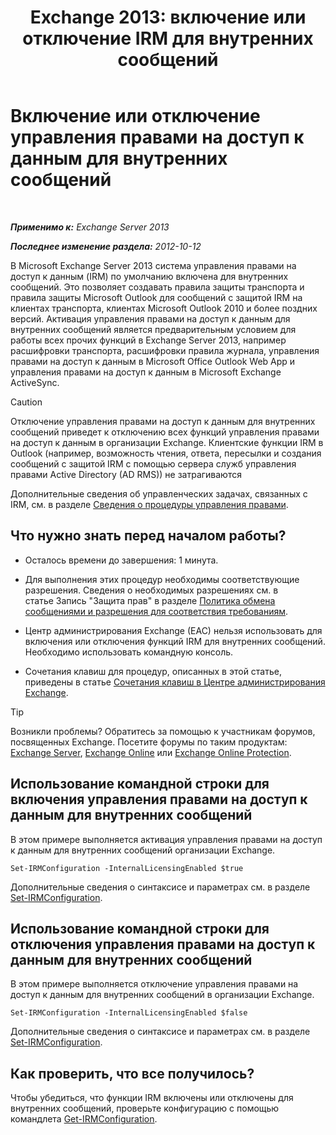 ﻿---
title: 'Exchange 2013: включение или отключение IRM для внутренних сообщений'
TOCTitle: Включение или отключение управления правами на доступ к данным для внутренних сообщений
ms:assetid: a6a17f57-5304-41f1-954d-7301857d54a1
ms:mtpsurl: https://technet.microsoft.com/ru-ru/library/Bb124077(v=EXCHG.150)
ms:contentKeyID: 50488806
ms.date: 04/30/2018
mtps_version: v=EXCHG.150
ms.translationtype: HT
---

# Включение или отключение управления правами на доступ к данным для внутренних сообщений

 

_**Применимо к:** Exchange Server 2013_

_**Последнее изменение раздела:** 2012-10-12_

В Microsoft Exchange Server 2013 система управления правами на доступ к данным (IRM) по умолчанию включена для внутренних сообщений. Это позволяет создавать правила защиты транспорта и правила защиты Microsoft Outlook для сообщений с защитой IRM на клиентах транспорта, клиентах Microsoft Outlook 2010 и более поздних версий. Активация управления правами на доступ к данным для внутренних сообщений является предварительным условием для работы всех прочих функций в Exchange Server 2013, например расшифровки транспорта, расшифровки правила журнала, управления правами на доступ к данным в Microsoft Office Outlook Web App и управления правами на доступ к данным в Microsoft Exchange ActiveSync.

> [!CAUTION]  
> Отключение управления правами на доступ к данным для внутренних сообщений приведет к отключению всех функций управления правами на доступ к данным в организации Exchange. Клиентские функции IRM в Outlook (например, возможность чтения, ответа, пересылки и создания сообщений с защитой IRM с помощью сервера служб управления правами Active Directory (AD RMS)) не затрагиваются


Дополнительные сведения об управленческих задачах, связанных с IRM, см. в разделе [Сведения о процедуры управления правами](information-rights-management-procedures-exchange-2013-help.md).

## Что нужно знать перед началом работы?

  - Осталось времени до завершения: 1 минута.

  - Для выполнения этих процедур необходимы соответствующие разрешения. Сведения о необходимых разрешениях см. в статье Запись "Защита прав" в разделе [Политика обмена сообщениями и разрешения для соответствия требованиям](messaging-policy-and-compliance-permissions-exchange-2013-help.md).

  - Центр администрирования Exchange (EAC) нельзя использовать для включения или отключения функций IRM для внутренних сообщений. Необходимо использовать командную консоль.

  - Сочетания клавиш для процедур, описанных в этой статье, приведены в статье [Сочетания клавиш в Центре администрирования Exchange](keyboard-shortcuts-in-the-exchange-admin-center-exchange-online-protection-help.md).

> [!TIP]  
> Возникли проблемы? Обратитесь за помощью к участникам форумов, посвященных Exchange. Посетите форумы по таким продуктам: <a href="https://go.microsoft.com/fwlink/p/?linkid=60612">Exchange Server</a>, <a href="https://go.microsoft.com/fwlink/p/?linkid=267542">Exchange Online</a> или <a href="https://go.microsoft.com/fwlink/p/?linkid=285351">Exchange Online Protection</a>.


## Использование командной строки для включения управления правами на доступ к данным для внутренних сообщений

В этом примере выполняется активация управления правами на доступ к данным для внутренних сообщений организации Exchange.

    Set-IRMConfiguration -InternalLicensingEnabled $true

Дополнительные сведения о синтаксисе и параметрах см. в разделе [Set-IRMConfiguration](https://technet.microsoft.com/ru-ru/library/dd979792\(v=exchg.150\)).

## Использование командной строки для отключения управления правами на доступ к данным для внутренних сообщений

В этом примере выполняется отключение управления правами на доступ к данным для внутренних сообщений в организации Exchange.

    Set-IRMConfiguration -InternalLicensingEnabled $false

Дополнительные сведения о синтаксисе и параметрах см. в разделе [Set-IRMConfiguration](https://technet.microsoft.com/ru-ru/library/dd979792\(v=exchg.150\)).

## Как проверить, что все получилось?

Чтобы убедиться, что функции IRM включены или отключены для внутренних сообщений, проверьте конфигурацию с помощью командлета [Get-IRMConfiguration](https://technet.microsoft.com/ru-ru/library/dd776120\(v=exchg.150\)).

